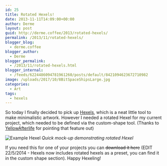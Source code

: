 ```yaml
---
id: 25
title: Rotated Hexels!
date: 2013-11-11T14:09:00+00:00
author: Derme
layout: post
guid: http://derme.coffee/2013/rotated-hexels/
permalink: /2013/11/rotated-hexels/
blogger_blog:
  - derme.coffee
blogger_author:
  - Derme
blogger_permalink:
  - /2013/11/rotated-hexels.html
blogger_internal:
  - /feeds/6224486094781961260/posts/default/8421094623672710982
image: /uploads/2017/10/8BitSpaceShipsLarge.jpg
categories:
  - Art
tags:
  - hexels
---
```

So today I finally decided to pick up [Hexels](http://hexraystudios.com/hexels/), which is a neat little tool to make minimalistic artwork. However I needed a rotated Hexel for my current project, which needed to be defined via the custom-shape tool. (Thanks to [YellowAfterlife](http://twitter.com/YellowAfterlife) for pointing that feature out)

![Example Hexel](/uploads/2013/11/RotatedHexel.png)
_Quick mock-up demonstrating rotated Hexel_

If you need this for one of your projects you can <span style="text-decoration: line-through;">download it here</span> (EDIT 22/5/2014 - Hexels now includes rotated hexels as a preset, you can find it in the custom shape section). Happy Hexeling!
